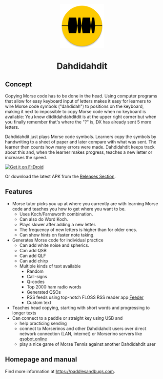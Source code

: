 <p align="center"><img src="https://github.com/matthiasjordan/dahdidahdit/blob/main/app/src/main/res/mipmap-xxhdpi/ic_launcher_round.png" alt="Logo" /></p>

<h1 align="center">Dahdidahdit</h1>

## Concept

Copying Morse code has to be done in the head. Using computer programs that
allow for easy keyboard input of letters makes it easy for learners to wire
Morse code symbols ("dahdidah") to positions on the keyboard, making it next
to impossible to copy Morse code when no keyboard is available: You know
ditditdahdahditdit is at the upper right corner but when you finally
remember that's where the "?" is, DX has already sent 5 more letters.

Dahdidahdit just plays Morse code symbols. Learners copy the symbols by
handwriting to a sheet of paper and later compare with what was sent.
The learner then counts how many errors were made. Dahdidahdit keeps track
about this and, when the learner makes progress, teaches a new letter or
increases the speed.

[<img src="https://fdroid.gitlab.io/artwork/badge/get-it-on.png" alt="Get it on F-Droid" height="80">](https://f-droid.org/packages/com.paddlesandbugs.dahdidahdit/)

Or download the latest APK from the [Releases Section](https://github.com/matthiasjordan/dahdidahdit/releases/latest).

## Features

* Morse tutor picks you up at where you currently are with learning Morse code and
  teaches you how to get where you want to be.
    * Uses Koch/Farnsworth combination.
    * Can also do Word Koch.
    * Plays slower after adding a new letter.
    * The frequency of new letters is higher than for older ones.
    * Can show hints on faster note taking.
* Generates Morse code for individual practice
    * Can add white noise and spherics.
    * Can add QSB
    * Can add QLF
    * Can add chirp
    * Multiple kinds of text available
        * Random
        * Call-signs
        * Q-codes
        * Top 2000 ham radio words
        * Generated QSOs
        * RSS feeds using top-notch FLOSS RSS reader app [Feeder](https://github.com/spacecowboy/Feeder)
        * Custom text
* Teaches head copying, starting with short words and progressing to longer
texts
* Can connect to a paddle or straight key using USB and
    * help practicing sending
    * connect to Morserinos and other Dahdidahdit users over direct network connection (LAN, 
      internet) or Morserino servers like [qsobot.online](https://qsobot.online/)
    * play a nice game of Morse Tennis against another Dahdidahdit user

## Homepage and manual

Find more information at https://paddlesandbugs.com.
